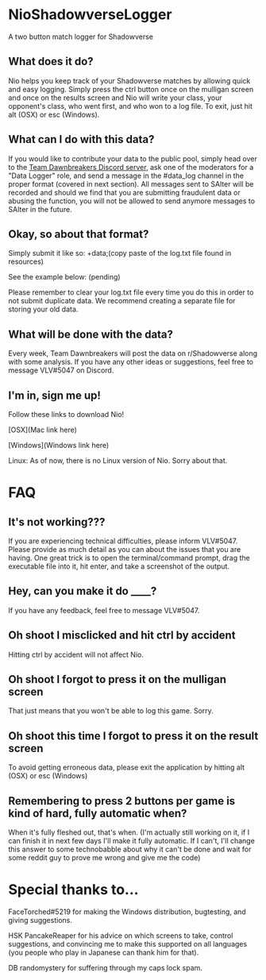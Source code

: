 # NioShadowverseLogger
A two button match logger for Shadowverse


## What does it do?
Nio helps you keep track of your Shadowverse matches by allowing quick and easy logging. Simply press the ctrl button once on the mulligan screen and once on the results screen and Nio will write your class, your opponent's class, who went first, and who won to a log file. To exit, just hit alt (OSX) or esc (Windows).


## What can I do with this data?
If you would like to contribute your data to the public pool, simply head over to the [Team Dawnbreakers Discord server](https://discord.gg/BjeFkVS), ask one of the moderators for a "Data Logger" role, and send a message in the #data_log channel in the proper format (covered in next section). All messages sent to SAlter will be recorded and should we find that you are submitting fraudulent data or abusing the function, you will not be allowed to send anymore messages to SAlter in the future.


## Okay, so about that format?
Simply submit it like so:
+data;(copy paste of the log.txt file found in resources)

See the example below:
(pending)

Please remember to clear your log.txt file every time you do this in order to not submit duplicate data. We recommend creating a separate file for storing your old data.


## What will be done with the data?
Every week, Team Dawnbreakers will post the data on r/Shadowverse along with some analysis. If you have any other ideas or suggestions, feel free to message VLV#5047 on Discord.


## I'm in, sign me up!
Follow these links to download Nio!

[OSX](Mac link here)

[Windows](Windows link here)

Linux: As of now, there is no Linux version of Nio. Sorry about that.


# FAQ
## It's not working???
If you are experiencing technical difficulties, please inform VLV#5047. Please provide as much detail as you can about the issues that you are having. One great trick is to open the terminal/command prompt, drag the executable file into it, hit enter, and take a screenshot of the output.


## Hey, can you make it do ____?

If you have any feedback, feel free to message VLV#5047.


## Oh shoot I misclicked and hit ctrl by accident
Hitting ctrl by accident will not affect Nio.


## Oh shoot I forgot to press it on the mulligan screen
That just means that you won't be able to log this game. Sorry.


## Oh shoot this time I forgot to press it on the result screen
To avoid getting erroneous data, please exit the application by hitting alt (OSX) or esc (Windows)


## Remembering to press 2 buttons per game is kind of hard, fully automatic when?
When it's fully fleshed out, that's when. (I'm actually still working on it, if I can finish it in next few days I'll make it fully automatic. If I can't, I'll change this answer to some technobabble about why it can't be done and wait for some reddit guy to prove me wrong and give me the code)


# Special thanks to...
FaceTorched#5219 for making the Windows distribution, bugtesting, and giving suggestions.

HSK PancakeReaper for his advice on which screens to take, control suggestions, and convincing me to make this supported on all languages (you people who play in Japanese can thank him for that). 

DB randomystery for suffering through my caps lock spam.

